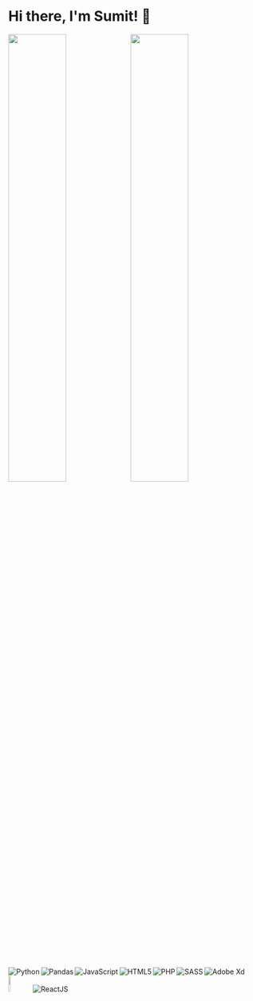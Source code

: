 # Hi there, I'm Sumit! 🙏

<img align='left' width='48%' src="https://github-readme-stats.vercel.app/api?username=thesumitshrestha&show_icons=true" />
<img align='' width='48%' src="https://github-readme-stats.vercel.app/api/top-langs/?username=thesumitshrestha&layout=compact&hide=Groovy,Java,MATLAB,C++,Powershell,FORTAN" />


<img align='left' alt='Python' src="https://img.shields.io/badge/python-3670A0?style=for-the-badge&logo=python&logoColor=white" />
<img align='left' alt='Pandas' src="https://img.shields.io/badge/pandas-%23150458.svg?style=for-the-badge&logo=pandas&logoColor=white" />
<img align='left' alt='JavaScript' src="https://img.shields.io/badge/javascript-%23323330.svg?style=for-the-badge&logo=javascript&logoColor=%23F7DF1E" />
<img align='left' alt='HTML5' src="https://img.shields.io/badge/html5-%23E34F26.svg?style=for-the-badge&logo=html5&logoColor=white" />
<img align='left' alt='PHP' src="https://img.shields.io/badge/php-%23777BB4.svg?style=for-the-badge&logo=php&logoColor=white" />
<img align='left' alt='SASS' src='https://img.shields.io/badge/SASS-hotpink.svg?style=for-the-badge&logo=SASS&logoColor=white' />
<img align='' alt='Adobe Xd' src="https://img.shields.io/badge/Adobe%20XD-470137?style=for-the-badge&logo=Adobe%20XD&logoColor=#FF61F6" />
&nbsp;
<img align='' width='9%' alt='Figma' src='https://img.shields.io/badge/figma-%23F24E1E.svg?style=for-the-badge&logo=figma&logoColor=white' />
<img align='' alt='ReactJS' src='https://img.shields.io/badge/react-%2320232a.svg?style=for-the-badge&logo=react&logoColor=%2361DAFB' />
